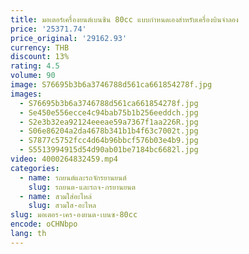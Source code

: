 ```yaml
---
title: มอเตอร์เครื่องยนต์เบนซิน 80cc แบบกําหนดเองสําหรับเครื่องบินจําลอง
price: '25371.74'
price_original: '29162.93'
currency: THB
discount: 13%
rating: 4.5
volume: 90
image: S76695b3b6a3746788d561ca661854278f.jpg
images:
  - S76695b3b6a3746788d561ca661854278f.jpg
  - Se450e556ecce4c94bab75b1b256eeddch.jpg
  - S2e3b32ea92124eeeae59a7367f1aa226R.jpg
  - S06e86204a2da4678b341b1b4f63c7002t.jpg
  - S7877c5752fcc4d64b96bbcf576b03e4b9.jpg
  - S5513994915d54d90ab01be7184bc6682l.jpg
video: 4000264832459.mp4
categories:
  - name: รถยนต์และรถจักรยานยนต์
    slug: รถยนต-และรถจ-กรยานยนต
  - name: สวมใส่อะไหล่
    slug: สวมใส-อะไหล
slug: มอเตอร-เคร-องยนต-เบนซ-80cc
encode: oCHNbpo
lang: th
---
```

  